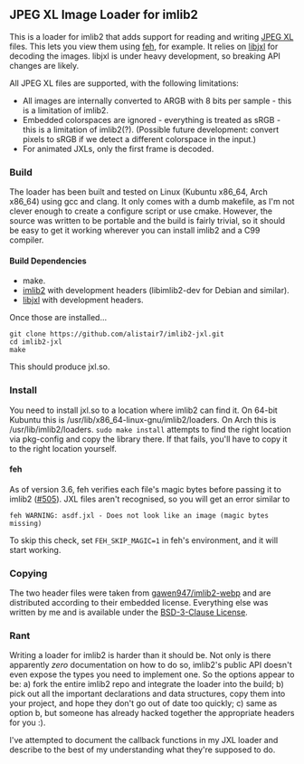 ## JPEG XL Image Loader for imlib2 ##
This is a loader for imlib2 that adds support for reading and writing [JPEG XL](https://jpeg.org/jpegxl/index.html) files.  This lets you view them using [feh](https://feh.finalrewind.org/), for example.  It relies on [libjxl](https://gitlab.com/wg1/jpeg-xl) for decoding the images.  libjxl is under heavy development, so breaking API changes are likely.

All JPEG XL files are supported, with the following limitations:
* All images are internally converted to ARGB with 8 bits per sample - this is a limitation of imlib2.
* Embedded colorspaces are ignored - everything is treated as sRGB - this is a limitation of imlib2(?).  (Possible future development: convert pixels to sRGB if we detect a different colorspace in the input.)
* For animated JXLs, only the first frame is decoded.


### Build ###
The loader has been built and tested on Linux (Kubuntu x86_64, Arch x86_64) using gcc and clang.  It only comes with a dumb makefile, as I'm not clever enough to create a configure script or use cmake.  However, the source was written to be portable and the build is fairly trivial, so it should be easy to get it working wherever you can install imlib2 and a C99 compiler.

#### Build Dependencies ####
* make.
* [imlib2](https://docs.enlightenment.org/api/imlib2/html/) with development headers (libimlib2-dev for Debian and similar).
* [libjxl](https://gitlab.com/wg1/jpeg-xl) with development headers.

Once those are installed...
```
git clone https://github.com/alistair7/imlib2-jxl.git
cd imlib2-jxl
make
```
This should produce jxl.so.

### Install ###
You need to install jxl.so to a location where imlib2 can find it.  On 64-bit Kubuntu this is /usr/lib/x86_64-linux-gnu/imlib2/loaders.  On Arch this is /usr/lib/imlib2/loaders.  `sudo make install` attempts to find the right location via pkg-config and copy the library there.  If that fails, you'll have to copy it to the right location yourself.

#### feh ####
As of version 3.6, feh verifies each file's magic bytes before passing it to imlib2 ([#505](https://github.com/derf/feh/issues/505)).  JXL files aren't recognised, so you will get an error similar to
```
feh WARNING: asdf.jxl - Does not look like an image (magic bytes missing)
```
To skip this check, set `FEH_SKIP_MAGIC=1` in feh's environment, and it will start working.

### Copying ###
The two header files were taken from [gawen947/imlib2-webp](https://github.com/gawen947/imlib2-webp) and are distributed according to their embedded license.  Everything else was written by me and is available under the [BSD-3-Clause License](https://github.com/alistair7/imlib2-jxl/blob/main/LICENSE).

### Rant ###
Writing a loader for imlib2 is harder than it should be.
Not only is there apparently _zero_ documentation on how to do so, imlib2's public API doesn't even expose the types you need to implement one.
So the options appear to be:
a) fork the entire imlib2 repo and integrate the loader into the build;
b) pick out all the important declarations and data structures, copy them into your project, and hope they don't go out of date too quickly;
c) same as option b, but someone has already hacked together the appropriate headers for you :).

I've attempted to document the callback functions in my JXL loader and describe to the best of my understanding what they're supposed to do.
